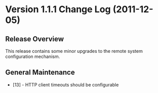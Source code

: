 # Version 1.1.1 Change Log (2011-12-05)

## Release Overview

This release contains some minor upgrades to the remote system configuration mechanism.

## General Maintenance

* [13] - HTTP client timeouts should be configurable